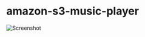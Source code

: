 # amazon-s3-music-player

![Screenshot](https://raw.githubusercontent.com/etopian/amazon-s3-music-player/master/s3-music-player.png)
